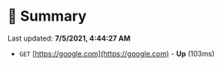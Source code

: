 # 📖 Summary
Last updated: **7/5/2021, 4:44:27 AM**

- `GET` [https://google.com](https://google.com) - **Up** (103ms)
